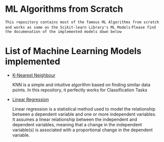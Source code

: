 # ML Algorithms from Scratch
`This repository contains most of the famous ML Algorithms from scratch and works as same as the Scikit-learn Library's ML Models`
`Please find the documenation of the implemented models down below`

<h1>List of Machine Learning Models implemented</h1>

<ul>
    <li>
        <a href = "https://github.com/ravin-d-27/ML_Algo_From_Scratch/blob/main/Unsupervised_Models/KNN_Implementation/KNN_Documentation.md">K-Nearest Neighbour</a>
        <p>KNN is a simple and intuitive algorithm based on finding similar data points. In this repository, it perfectly works for Classification Tasks</p>
    </li>
    <li>
        <a href = "https://github.com/ravin-d-27/ML_Algo_From_Scratch/blob/main/Supervised_Models/Linear_Regression_Implementation/Linear_Regression_Documentation.md">Linear Regression</a>
        <p>Linear regression is a statistical method used to model the relationship between a dependent variable and one or more independent variables. It assumes a linear relationship between the independent and dependent variables, meaning that a change in the independent variable(s) is associated with a proportional change in the dependent variable.</p>
    </li>
    
</ul>

</body>

